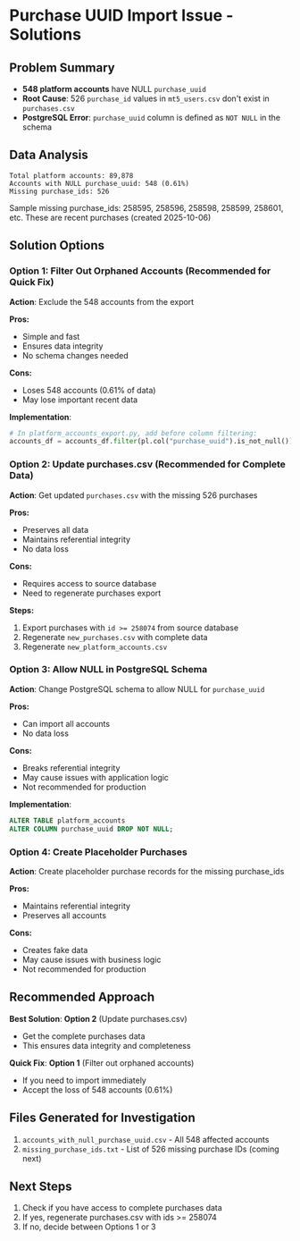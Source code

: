 # Purchase UUID Import Issue - Solutions

## Problem Summary

- **548 platform accounts** have NULL `purchase_uuid`
- **Root Cause**: 526 `purchase_id` values in `mt5_users.csv` don't exist in `purchases.csv`
- **PostgreSQL Error**: `purchase_uuid` column is defined as `NOT NULL` in the schema

## Data Analysis

```
Total platform accounts: 89,878
Accounts with NULL purchase_uuid: 548 (0.61%)
Missing purchase_ids: 526
```

Sample missing purchase_ids: 258595, 258596, 258598, 258599, 258601, etc.
These are recent purchases (created 2025-10-06)

## Solution Options

### Option 1: Filter Out Orphaned Accounts (Recommended for Quick Fix)

**Action**: Exclude the 548 accounts from the export

**Pros:**

- Simple and fast
- Ensures data integrity
- No schema changes needed

**Cons:**

- Loses 548 accounts (0.61% of data)
- May lose important recent data

**Implementation**:

```python
# In platform_accounts_export.py, add before column filtering:
accounts_df = accounts_df.filter(pl.col("purchase_uuid").is_not_null())
```

### Option 2: Update purchases.csv (Recommended for Complete Data)

**Action**: Get updated `purchases.csv` with the missing 526 purchases

**Pros:**

- Preserves all data
- Maintains referential integrity
- No data loss

**Cons:**

- Requires access to source database
- Need to regenerate purchases export

**Steps:**

1. Export purchases with `id >= 258074` from source database
2. Regenerate `new_purchases.csv` with complete data
3. Regenerate `new_platform_accounts.csv`

### Option 3: Allow NULL in PostgreSQL Schema

**Action**: Change PostgreSQL schema to allow NULL for `purchase_uuid`

**Pros:**

- Can import all accounts
- No data loss

**Cons:**

- Breaks referential integrity
- May cause issues with application logic
- Not recommended for production

**Implementation**:

```sql
ALTER TABLE platform_accounts
ALTER COLUMN purchase_uuid DROP NOT NULL;
```

### Option 4: Create Placeholder Purchases

**Action**: Create placeholder purchase records for the missing purchase_ids

**Pros:**

- Maintains referential integrity
- Preserves all accounts

**Cons:**

- Creates fake data
- May cause issues with business logic
- Not recommended for production

## Recommended Approach

**Best Solution**: **Option 2** (Update purchases.csv)

- Get the complete purchases data
- This ensures data integrity and completeness

**Quick Fix**: **Option 1** (Filter out orphaned accounts)

- If you need to import immediately
- Accept the loss of 548 accounts (0.61%)

## Files Generated for Investigation

1. `accounts_with_null_purchase_uuid.csv` - All 548 affected accounts
2. `missing_purchase_ids.txt` - List of 526 missing purchase IDs (coming next)

## Next Steps

1. Check if you have access to complete purchases data
2. If yes, regenerate purchases.csv with ids >= 258074
3. If no, decide between Options 1 or 3

